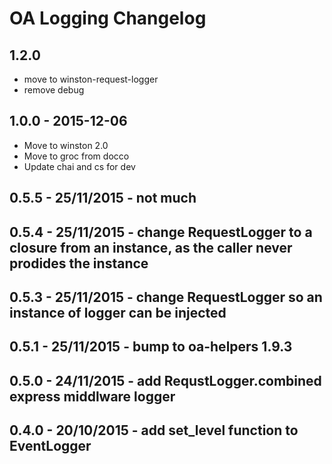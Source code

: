 # OA Logging Changelog 

## 1.2.0

- move to winston-request-logger
- remove debug

## 1.0.0 - 2015-12-06 

- Move to winston 2.0
- Move to groc from docco
- Update chai and cs for dev

## 0.5.5 - 25/11/2015 - not much

## 0.5.4 - 25/11/2015 - change RequestLogger to a closure from an instance, as the caller never prodides the instance

## 0.5.3 - 25/11/2015 - change RequestLogger so an instance of logger can be injected

## 0.5.1 - 25/11/2015 - bump to oa-helpers 1.9.3

## 0.5.0 - 24/11/2015 - add RequstLogger.combined express middlware logger

## 0.4.0 - 20/10/2015 - add set_level function to EventLogger

